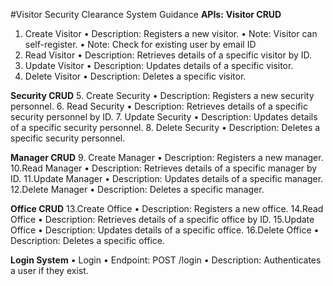 #Visitor Security Clearance System Guidance</b>
**APIs:**</b>
**Visitor CRUD**</b>
1. Create Visitor</b>
• Description: Registers a new visitor.
• Note: Visitor can self-register.
• Note: Check for existing user by email ID
2. Read Visitor
• Description: Retrieves details of a specific visitor by ID.
3. Update Visitor
• Description: Updates details of a specific visitor.
4. Delete Visitor
• Description: Deletes a specific visitor.

**Security CRUD**</b>
5. Create Security
• Description: Registers a new security personnel.
6. Read Security
• Description: Retrieves details of a specific security personnel by ID.
7. Update Security
• Description: Updates details of a specific security personnel.
8. Delete Security
• Description: Deletes a specific security personnel.

**Manager CRUD**</b>
9. Create Manager
• Description: Registers a new manager.
10.Read Manager
• Description: Retrieves details of a specific manager by ID.
11.Update Manager
• Description: Updates details of a specific manager.
12.Delete Manager
• Description: Deletes a specific manager.

**Office CRUD**</b>
13.Create Office
• Description: Registers a new office.
14.Read Office
• Description: Retrieves details of a specific office by ID.
15.Update Office
• Description: Updates details of a specific office.
16.Delete Office
• Description: Deletes a specific office.

**Login System**</b>
• Login
• Endpoint: POST /login
• Description: Authenticates a user if they exist.
